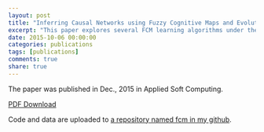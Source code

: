 ```yaml
---
layout: post
title: "Inferring Causal Networks using Fuzzy Cognitive Maps and Evolutionary Algorithms with Application to Gene Regulatory Network Reconstruction"
excerpt: "This paper explores several FCM learning algorithms under the decomposed framework. A set of benchmark problems based on gene network is developed and could be used in further studies."
date: 2015-10-06 00:00:00
categories: publications
tags: [publications]
comments: true
share: true
---
```


The paper was published in Dec., 2015 in Applied Soft Computing.

<a href="http://www.sugarscape.net/downloads/2015-fcm-gene-asc.pdf">PDF Download<a/>

Code and data are uploaded to <a href="https://github.com/chenye/fcm">a repository named fcm in my github<a/>. 
